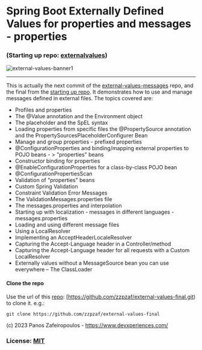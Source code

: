 # Spring Boot Externally Defined Values for properties and messages - properties

### (Starting up repo: [externalvalues](https://github.com/zzpzaf/external-values1-start))

![external-values-banner1](https://github.com/zzpzaf/external-values1-start/assets/41330248/9c5cd05f-7318-444a-893b-59353735b1e6)
           

-------


This is actually the next commit of the [external-values-messages](https://github.com/zzpzaf/external-values-messages/tree/1ae4d723e4cdecefedb03548f0708fa565b852fb) repo, and the final from the [starting up repo](https://github.com/zzpzaf/external-values1-start).
It demonstrates how to use and manage messages defined in external files. The topics covered are:

-	Profiles and properties
-	The @Value annotation and the Environment object
-	The placeholder and the SpEL syntax
-	Loading properties from specific files the @PropertySource annotation and the PropertySourcesPlaceholderConfigurer Bean
-	Manage and group properties - prefixed properties
-	@ConfigurationProperties and binding/mapping external properties to POJO beans - > "properties" beans
-	Constructor binding for properties
-	@EnableConfigurationProperties for a class-by-class POJO bean
-	@ConfigurationPropertiesScan
-	Validation of "properties" beans
-	Custom Spring Validation
-	Constraint Validation Error Messages
-	The ValidationMessages.properties file
-	The messages.properties and interpolation
-	Starting up with localization - messages in different languages - messages.properties
-	Loading and using different message files
-	Using a LocalResolver
-	Implementing an AcceptHeaderLocaleResolver
-	Capturing the Accept-Language header in a Controller/method
-	Capturing the Accept-Language header for all requests with a Custom LocalResolver
-	Externally values without a MessageSource bean you can use everywhere – The ClassLoader

#### Clone the repo

Use the url of this [repo](https://github.com/zzpzaf/external-values-final.git): [https://github.com/zzpzaf/external-values-final.git) to clone it. e.g.:

`git clone https://github.com/zzpzaf/external-values-final`

(c) 2023 Panos Zafeiropoulos - https://www.devxperiences.com/
### License: [MIT](https://choosealicense.com/licenses/mit/)